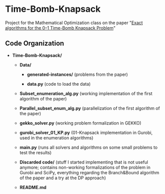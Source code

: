 # Time-Bomb-Knapsack
Project for the Mathematical Optimization class on the paper "[Exact algorithms for the 0–1 Time-Bomb Knapsack Problem](https://www.sciencedirect.com/science/article/pii/S0305054822001253)" 

## Code Organization
- **Time-Bomb-Knapsack/**

    - **Data/**

        - **generated-instances/** (problems from the paper)

        - **data.py** (code to load the data)

    - **Subset_enumeration_alg.py** (working implementation of the first algorithm of the paper)

    - **Parallel_subset_enum_alg.py** (parallelization of the first algorithm of the paper)

    - **gekko_solver.py** (working problem formalization in GEKKO)

    - **gurobi_solver_01_KP.py** (01-Knapsack implementation in Gurobi, used in the enumeration algorithms)

    - **main.py** (runs all solvers and algorithms on some small problems to test the results)

    - **Discarded code/** (stuff I started implementing that is not useful anymore; contains non-working formalizations of the problem in Gurobi and SciPy, everything regarding the Branch&Bound algorithm of the paper and a try at the DP approach)

    - **README.md**
